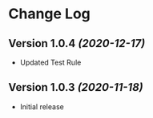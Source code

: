 # Change Log

## Version 1.0.4 *(2020-12-17)*
- Updated Test Rule

## Version 1.0.3 *(2020-11-18)*
- Initial release
